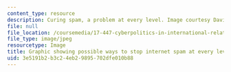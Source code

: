 ```yaml
---
content_type: resource
description: Curing spam, a problem at every level. Image courtesy David Clark.
file: null
file_location: /coursemedia/17-447-cyberpolitics-in-international-relations-theory-methods-policy-fall-2011/3e5191b2b3c24eb29895702dfe010b88_17-447f11-th.jpg
file_type: image/jpeg
resourcetype: Image
title: Graphic showing possible ways to stop internet spam at every level of society
uid: 3e5191b2-b3c2-4eb2-9895-702dfe010b88
---
```

